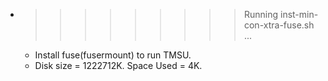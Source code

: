 * >>>>>>>>> Running inst-min-con-xtra-fuse.sh ...
  * Install fuse(fusermount) to run TMSU.
  * Disk size = 1222712K. Space Used = 4K.

